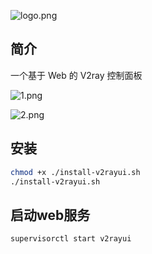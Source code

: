 ![logo.png](logo.png)

## 简介

一个基于 Web 的 V2ray 控制面板

![1.png](1.png)

![2.png](2.png)

## 安装

```bash
chmod +x ./install-v2rayui.sh
./install-v2rayui.sh
```

## 启动web服务
```bash
supervisorctl start v2rayui
```


